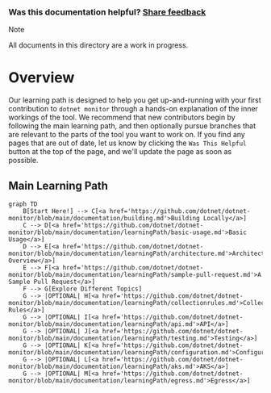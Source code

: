 
### Was this documentation helpful? [Share feedback](https://www.research.net/r/DGDQWXH?src=documentation%2FlearningPath%2FREADME)

> [!NOTE]
> All documents in this directory are a work in progress.

# Overview

Our learning path is designed to help you get up-and-running with your first contribution to `dotnet monitor` through a hands-on explanation of the inner workings of the tool. We recommend that new contributors begin by following the main learning path, and then optionally pursue branches that are relevant to the parts of the tool you want to work on. If you find any pages that are out of date, let us know by clicking the `Was This Helpful` button at the top of the page, and we'll update the page as soon as possible.

## Main Learning Path

```mermaid
graph TD
    B[Start Here!] --> C[<a href='https://github.com/dotnet/dotnet-monitor/blob/main/documentation/building.md'>Building Locally</a>]
    C --> D[<a href='https://github.com/dotnet/dotnet-monitor/blob/main/documentation/learningPath/basic-usage.md'>Basic Usage</a>]
    D --> E[<a href='https://github.com/dotnet/dotnet-monitor/blob/main/documentation/learningPath/architecture.md'>Architecture Overview</a>]
    E --> F[<a href='https://github.com/dotnet/dotnet-monitor/blob/main/documentation/learningPath/sample-pull-request.md'>A Sample Pull Request</a>]
    F --> G[Explore Different Topics]
    G --> |OPTIONAL| H[<a href='https://github.com/dotnet/dotnet-monitor/blob/main/documentation/learningPath/collectionrules.md'>Collection Rules</a>]
    G --> |OPTIONAL| I[<a href='https://github.com/dotnet/dotnet-monitor/blob/main/documentation/learningPath/api.md'>API</a>]
    G --> |OPTIONAL| J[<a href='https://github.com/dotnet/dotnet-monitor/blob/main/documentation/learningPath/testing.md'>Testing</a>]
    G --> |OPTIONAL| K[<a href='https://github.com/dotnet/dotnet-monitor/blob/main/documentation/learningPath/configuration.md'>Configuration</a>]
    G --> |OPTIONAL| L[<a href='https://github.com/dotnet/dotnet-monitor/blob/main/documentation/learningPath/aks.md'>AKS</a>]
    G --> |OPTIONAL| M[<a href='https://github.com/dotnet/dotnet-monitor/blob/main/documentation/learningPath/egress.md'>Egress</a>]
```
